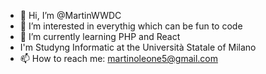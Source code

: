 - 👋 Hi, I’m @MartinWWDC
- 👀 I’m interested in everythig which can be fun to code
- 🌱 I’m currently learning PHP and React
-    I'm Studyng Informatic at the Università Statale of Milano 
- 📫 How to reach me: martinoleone5@gmail.com

<!---
MartinWWDC/MartinWWDC is a ✨ special ✨ repository because its `README.md` (this file) appears on your GitHub profile.
You can click the Preview link to take a look at your changes.
--->
